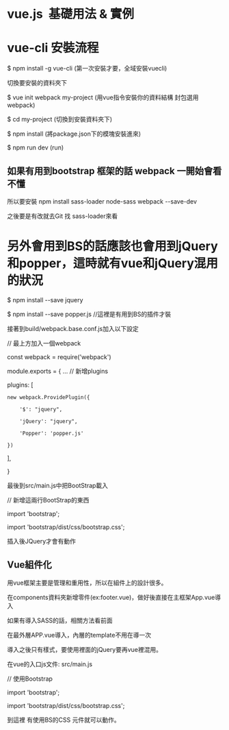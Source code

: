# vue.js  基礎用法 & 實例

# vue-cli 安裝流程

$ npm install -g vue-cli  (第一次安裝才要，全域安裝vuecli)

切換要安裝的資料夾下 

$ vue init webpack my-project (用vue指令安裝你的資料結構 封包選用webpack)

$ cd my-project (切換到安裝資料夾下)

$ npm install  (將package.json下的模塊安裝進來)

$ npm run dev  (run)

## 如果有用到bootstrap 框架的話 webpack 一開始會看不懂

   所以要安裝 npm install sass-loader node-sass webpack --save-dev

   之後要是有改就去Git 找 sass-loader來看
   
# 另外會用到BS的話應該也會用到jQuery和popper，這時就有vue和jQuery混用的狀況
   
$ npm install --save jquery

$ npm install --save popper.js  //這裡是有用到BS的插件才裝

接著到build/webpack.base.conf.js加入以下設定

// 最上方加入一個webpack

const webpack = require('webpack')

module.exports = {
  ...
  // 新增plugins
  
  plugins: [
  
    new webpack.ProvidePlugin({
    
        '$': "jquery",
	
        'jQuery': "jquery",
	
        'Popper': 'popper.js'
	
    })
    
  ],

}

最後到src/main.js中把BootStrap載入

// 新增這兩行BootStrap的東西

import 'bootstrap';

import 'bootstrap/dist/css/bootstrap.css';

插入後JQuery才會有動作


## Vue組件化

用vue框架主要是管理和重用性，所以在組件上的設計很多。

在components資料夾新增零件(ex:footer.vue)，做好後直接在主框架App.vue導入

<script>要import 進來你自己創的零件
	
Components自己要加零件

<template>
	
<footers></footers> or <footers/>

</template>

<script>
	
import footers from "./components/footers";


export default {


  name: "App",
  
  
  data() {
  
    return {};
    
  },
  
  
  components: { 
  
    footers,
    
    carousel
    
  }
  
};


</script>

<style lang="scss">
	
@import "~bootstrap/scss/bootstrap";

</style>

如果有導入SASS的話，相關方法看前面

在最外層APP.vue導入，內層的template不用在導一次

導入之後只有樣式，要使用裡面的jQuery要再vue裡混用。

在vue的入口js文件: src/main.js

// 使用Bootstrap

import 'bootstrap';

import 'bootstrap/dist/css/bootstrap.css';

到這裡 有使用BS的CSS 元件就可以動作。




